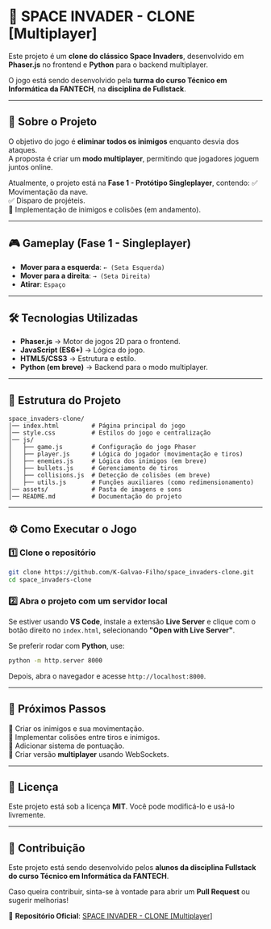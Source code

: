# 🚀 SPACE INVADER - CLONE [Multiplayer]

Este projeto é um **clone do clássico Space Invaders**, desenvolvido em **Phaser.js** no frontend e **Python** para o backend multiplayer.  

O jogo está sendo desenvolvido pela **turma do curso Técnico em Informática da FANTECH**, na **disciplina de Fullstack**.

---

## 📌 Sobre o Projeto
O objetivo do jogo é **eliminar todos os inimigos** enquanto desvia dos ataques.  
A proposta é criar um **modo multiplayer**, permitindo que jogadores joguem juntos online.  

Atualmente, o projeto está na **Fase 1 - Protótipo Singleplayer**, contendo:
✅ Movimentação da nave.  
✅ Disparo de projéteis.  
🔲 Implementação de inimigos e colisões (em andamento).  

---

## 🎮 Gameplay (Fase 1 - Singleplayer)
- **Mover para a esquerda**: `← (Seta Esquerda)`
- **Mover para a direita**: `→ (Seta Direita)`
- **Atirar**: `Espaço`

---

## 🛠 Tecnologias Utilizadas
- **Phaser.js** → Motor de jogos 2D para o frontend.
- **JavaScript (ES6+)** → Lógica do jogo.
- **HTML5/CSS3** → Estrutura e estilo.
- **Python (em breve)** → Backend para o modo multiplayer.

---

## 📂 Estrutura do Projeto
```
space_invaders-clone/
│── index.html         # Página principal do jogo
│── style.css          # Estilos do jogo e centralização
│── js/
│   ├── game.js        # Configuração do jogo Phaser
│   ├── player.js      # Lógica do jogador (movimentação e tiros)
│   ├── enemies.js     # Lógica dos inimigos (em breve)
│   ├── bullets.js     # Gerenciamento de tiros
│   ├── collisions.js  # Detecção de colisões (em breve)
│   ├── utils.js       # Funções auxiliares (como redimensionamento)
│── assets/            # Pasta de imagens e sons
│── README.md          # Documentação do projeto
```

---

## ⚙️ Como Executar o Jogo
### 1️⃣ Clone o repositório  
```sh
git clone https://github.com/K-Galvao-Filho/space_invaders-clone.git
cd space_invaders-clone
```

### 2️⃣ Abra o projeto com um servidor local  
Se estiver usando **VS Code**, instale a extensão **Live Server** e clique com o botão direito no `index.html`, selecionando **"Open with Live Server"**.

Se preferir rodar com **Python**, use:  
```sh
python -m http.server 8000
```
Depois, abra o navegador e acesse `http://localhost:8000`.

---

## 🚀 Próximos Passos
🔲 Criar os inimigos e sua movimentação.  
🔲 Implementar colisões entre tiros e inimigos.  
🔲 Adicionar sistema de pontuação.  
🔲 Criar versão **multiplayer** usando WebSockets.  

---

## 📜 Licença
Este projeto está sob a licença **MIT**. Você pode modificá-lo e usá-lo livremente.

---

## 🤝 Contribuição
Este projeto está sendo desenvolvido pelos **alunos da disciplina Fullstack do curso Técnico em Informática da FANTECH**.  

Caso queira contribuir, sinta-se à vontade para abrir um **Pull Request** ou sugerir melhorias!  

🔗 **Repositório Oficial**: [SPACE INVADER - CLONE [Multiplayer]](https://github.com/K-Galvao-Filho/space_invaders-clone)
